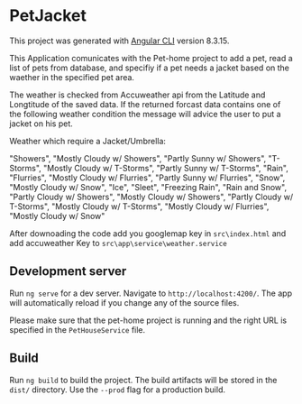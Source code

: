 # PetJacket

This project was generated with [Angular CLI](https://github.com/angular/angular-cli) version 8.3.15.

This Application comunicates with the Pet-home project to add a pet, read a list of pets from database, and specifiy if a pet needs a jacket based on the waether in the specified pet area.

The weather is checked from Accuweather api from the Latitude and Longtitude of the saved data. If the returned forcast data contains one of the following weather condition the message will advice the user to put a jacket on his pet.

Weather which require a Jacket/Umbrella:

"Showers",
"Mostly Cloudy w/ Showers",
"Partly Sunny w/ Showers",
"T-Storms",
"Mostly Cloudy w/ T-Storms",
"Partly Sunny w/ T-Storms",
"Rain",
"Flurries",
"Mostly Cloudy w/ Flurries",
"Partly Sunny w/ Flurries",
"Snow",
"Mostly Cloudy w/ Snow",
"Ice",
"Sleet",
"Freezing Rain",
"Rain and Snow",
"Partly Cloudy w/ Showers",
"Mostly Cloudy w/ Showers",
"Partly Cloudy w/ T-Storms",
"Mostly Cloudy w/ T-Storms",
"Mostly Cloudy w/ Flurries",
"Mostly Cloudy w/ Snow"

After downoading the code add you googlemap key in `src\index.html` and add accuweather Key to `src\app\service\weather.service`
## Development server

Run `ng serve` for a dev server. Navigate to `http://localhost:4200/`. The app will automatically reload if you change any of the source files.

Please make sure that the pet-home project is running and the right URL is specified in the `PetHouseService` file.


## Build

Run `ng build` to build the project. The build artifacts will be stored in the `dist/` directory. Use the `--prod` flag for a production build.
